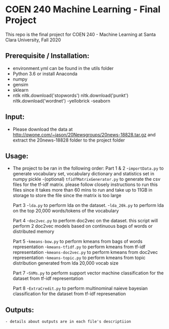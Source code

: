 # COEN 240 Machine Learning - Final Project
This repo is the final project for COEN 240 - Machine Learning at Santa Clara University, Fall 2020

## Prerequisite / Installation:
- environment.yml can be found in the utils folder 
- Python 3.6 or install Anaconda
- numpy
- gensim
- sklearn
- ntlk 
    nltk.download('stopwords')
    nltk.download('punkt')
	nltk.download('wordnet')
-yellobrick
-seaborn

## Input:
- Please download the data at http://qwone.com/~jason/20Newsgroups/20news-18828.tar.gz and extract the 20news-18828 folder to the project folder


## Usage:
- The project to be ran in the following order:
    Part 1 & 2  -`importData.py` to generate vocabulary set, vocabulary dictionary and statistics set in numpy pickle
                -(optional) `tfidfMatrixGenerator.py` to generate the csv files for the tf-idf matrix. please follow closely instructions to run this files since it takes more than 60 mins to run and take up to 11GB in storage to store the file since the matrix is too large
    
    Part 3      -`lda.py` to perform lda on the dataset.
				-`lda_20k.py` to perform lda on the top 20,000 words/tokens of the vocabulary
    
    Part 4      -`doc2vec.py` to perform doc2vec on the dataset. this script will perform 2 doc2vec models based on continuous bags of words or distributed memory
    
    Part 5      -`kmeans-bow.py` to perform kmeans from bags of words representation
                -`kmeans-tfidf.py` to perform kmeans from tf-idf representation 
                -`kmeans-doc2vec.py` to perform kmeans from doc2vec representation
                -`kmeans-topic.py` to perform kmeans from topic distribution generated from lda 20,000 vocab size 
    
    Part 7      -`SVMs.py` to perform support vector machine classification for the dataset from tf-idf representation 
    
    Part 8      -`ExtraCredit.py` to perform multinominal naieve bayesian classification for the dataset from tf-idf represenation 
## Outputs:
    - details about outputs are in each file's descriptiion 
